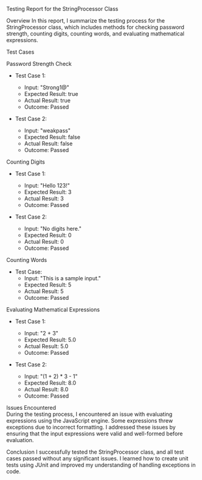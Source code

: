  Testing Report for the StringProcessor Class

Overview 
In this report, I summarize the testing process for the StringProcessor class, which includes methods for checking password strength, counting digits, counting words, and evaluating mathematical expressions.

Test Cases

Password Strength Check
- Test Case 1:  
  - Input: "Strong1@"  
  - Expected Result: true  
  - Actual Result: true  
  - Outcome: Passed  

- Test Case 2:  
  - Input: "weakpass"  
  - Expected Result: false  
  - Actual Result: false  
  - Outcome: Passed  

Counting Digits  
- Test Case 1:  
  - Input: "Hello 123!"  
  - Expected Result: 3  
  - Actual Result: 3  
  - Outcome: Passed  

- Test Case 2:  
  - Input: "No digits here."  
  - Expected Result: 0  
  - Actual Result: 0  
  - Outcome: Passed  

Counting Words 
- Test Case:  
  - Input: "This is a sample input."  
  - Expected Result: 5  
  - Actual Result: 5  
  - Outcome: Passed  

Evaluating Mathematical Expressions 
- Test Case 1:  
  - Input: "2 + 3"  
  - Expected Result: 5.0  
  - Actual Result: 5.0  
  - Outcome: Passed  

- Test Case 2:  
  - Input: "(1 + 2) * 3 - 1"  
  - Expected Result: 8.0  
  - Actual Result: 8.0  
  - Outcome: Passed  

Issues Encountered  
During the testing process, I encountered an issue with evaluating expressions using the JavaScript engine. Some expressions threw exceptions due to incorrect formatting. I addressed these issues by ensuring that the input expressions were valid and well-formed before evaluation.

Conclusion 
I successfully tested the StringProcessor class, and all test cases passed without any significant issues. I learned how to create unit tests using JUnit and improved my understanding of handling exceptions in code.
